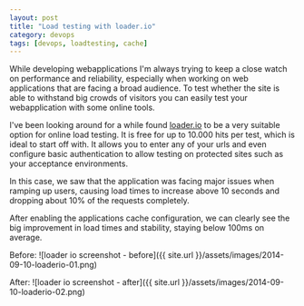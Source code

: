 ```yaml
---
layout: post
title: "Load testing with loader.io"
category: devops
tags: [devops, loadtesting, cache]
---
```


While developing webapplications I'm always trying to keep a close watch on performance and reliability, especially when working on web applications that are facing a broad audience. To test whether the site is able to withstand big crowds of visitors you can easily test your webapplication with some online tools.

I've been looking around for a while found [loader.io](http://loader.io) to be a very suitable option for online load testing. It is free for up to 10.000 hits per test, which is ideal to start off with. It allows you to enter any of your urls and even configure basic authentication to allow testing on protected sites such as your acceptance environments.

In this case, we saw that the application was facing major issues when ramping up users, causing load times to increase above 10 seconds and dropping about 10% of the requests completely.

After enabling the applications cache configuration, we can clearly see the big improvement in load times and stability, staying below 100ms on average.

Before:
![loader io screenshot - before]({{ site.url }}/assets/images/2014-09-10-loaderio-01.png)

After:
![loader io screenshot - after]({{ site.url }}/assets/images/2014-09-10-loaderio-02.png)


